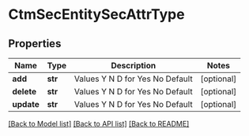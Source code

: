 # CtmSecEntitySecAttrType

## Properties
Name | Type | Description | Notes
------------ | ------------- | ------------- | -------------
**add** | **str** | Values  Y N D for Yes No Default | [optional] 
**delete** | **str** | Values  Y N D for Yes No Default | [optional] 
**update** | **str** | Values  Y N D for Yes No Default | [optional] 

[[Back to Model list]](../README.md#documentation-for-models) [[Back to API list]](../README.md#documentation-for-api-endpoints) [[Back to README]](../README.md)

